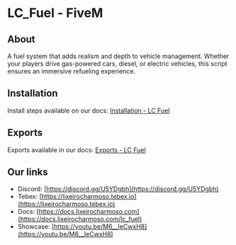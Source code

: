 # LC_Fuel - FiveM

## About
A fuel system that adds realism and depth to vehicle management. Whether your players drive gas-powered cars, diesel, or electric vehicles, this script ensures an immersive refueling experience.

## Installation
Install steps available on our docs: [Installation - LC Fuel](https://docs.lixeirocharmoso.com/lc_fuel/installation)

## Exports
Exports available in our docs: [Exports - LC Fuel](https://docs.lixeirocharmoso.com/lc_fuel/exports)

## Our links
- Discord: [https://discord.gg/U5YDgbh](https://discord.gg/U5YDgbh)
- Tebex: [https://lixeirocharmoso.tebex.io](https://lixeirocharmoso.tebex.io)
- Docs: [https://docs.lixeirocharmoso.com](https://docs.lixeirocharmoso.com/lc_fuel)
- Showcase: [https://youtu.be/M6__IeCwxH8](https://youtu.be/M6__IeCwxH8)